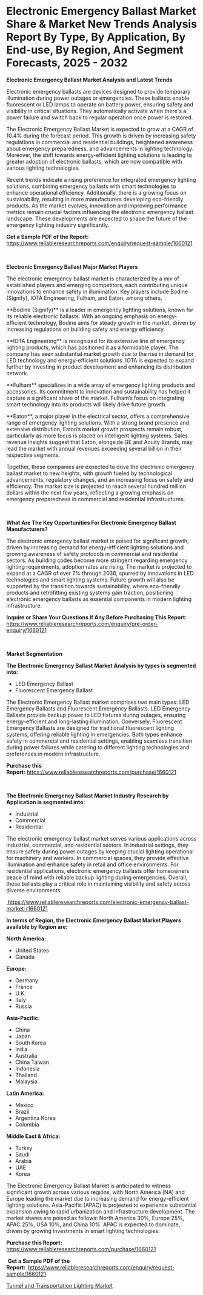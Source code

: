 <p><h1>Electronic Emergency Ballast Market Share & Market New Trends Analysis Report By Type, By Application, By End-use, By Region, And Segment Forecasts, 2025 - 2032</h1></p><p><strong>Electronic Emergency Ballast Market Analysis and Latest Trends</strong></p>
<p><p>Electronic emergency ballasts are devices designed to provide temporary illumination during power outages or emergencies. These ballasts enable fluorescent or LED lamps to operate on battery power, ensuring safety and visibility in critical situations. They automatically activate when there's a power failure and switch back to regular operation once power is restored.</p><p>The Electronic Emergency Ballast Market is expected to grow at a CAGR of 10.4% during the forecast period. This growth is driven by increasing safety regulations in commercial and residential buildings, heightened awareness about emergency preparedness, and advancements in lighting technology. Moreover, the shift towards energy-efficient lighting solutions is leading to greater adoption of electronic ballasts, which are now compatible with various lighting technologies.</p><p>Recent trends indicate a rising preference for integrated emergency lighting solutions, combining emergency ballasts with smart technologies to enhance operational efficiency. Additionally, there is a growing focus on sustainability, resulting in more manufacturers developing eco-friendly products. As the market evolves, innovation and improving performance metrics remain crucial factors influencing the electronic emergency ballast landscape. These developments are expected to shape the future of the emergency lighting industry significantly.</p></p>
<p><strong>Get a Sample PDF of the Report:&nbsp;</strong> <a href="https://www.reliableresearchreports.com/enquiry/request-sample/1660121?utm_campaign=48&utm_medium=2&utm_source=Github&utm_content=ia&utm_term=17012025&utm_id=electronic-emergency-ballast">https://www.reliableresearchreports.com/enquiry/request-sample/1660121</a></p>
<p>&nbsp;</p>
<p><strong>Electronic Emergency Ballast Major Market Players</strong></p>
<p><p>The electronic emergency ballast market is characterized by a mix of established players and emerging competitors, each contributing unique innovations to enhance safety in illumination. Key players include Bodine (Signify), IOTA Engineering, Fulham, and Eaton, among others.</p><p>**Bodine (Signify)** is a leader in emergency lighting solutions, known for its reliable electronic ballasts. With an ongoing emphasis on energy-efficient technology, Bodine aims for steady growth in the market, driven by increasing regulations on building safety and energy efficiency.</p><p>**IOTA Engineering** is recognized for its extensive line of emergency lighting products, which has positioned it as a formidable player. The company has seen substantial market growth due to the rise in demand for LED technology and energy-efficient solutions. IOTA is expected to expand further by investing in product development and enhancing its distribution network.</p><p>**Fulham** specializes in a wide array of emergency lighting products and accessories. Its commitment to innovation and sustainability has helped it capture a significant share of the market. Fulham’s focus on integrating smart technology into its products will likely drive future growth.</p><p>**Eaton**, a major player in the electrical sector, offers a comprehensive range of emergency lighting solutions. With a strong brand presence and extensive distribution, Eaton’s market growth prospects remain robust, particularly as more focus is placed on intelligent lighting systems. Sales revenue insights suggest that Eaton, alongside GE and Acuity Brands, may lead the market with annual revenues exceeding several billion in their respective segments.</p><p>Together, these companies are expected to drive the electronic emergency ballast market to new heights, with growth fueled by technological advancements, regulatory changes, and an increasing focus on safety and efficiency. The market size is projected to reach several hundred million dollars within the next few years, reflecting a growing emphasis on emergency preparedness in commercial and residential infrastructures.</p></p>
<p>&nbsp;</p>
<p><strong>What Are The Key Opportunities For Electronic Emergency Ballast Manufacturers?</strong></p>
<p><p>The electronic emergency ballast market is poised for significant growth, driven by increasing demand for energy-efficient lighting solutions and growing awareness of safety protocols in commercial and residential sectors. As building codes become more stringent regarding emergency lighting requirements, adoption rates are rising. The market is projected to expand at a CAGR of over 7% through 2030, spurred by innovations in LED technologies and smart lighting systems. Future growth will also be supported by the transition towards sustainability, where eco-friendly products and retrofitting existing systems gain traction, positioning electronic emergency ballasts as essential components in modern lighting infrastructure.</p></p>
<p><strong>Inquire or Share Your Questions If Any Before Purchasing This Report:</strong> <a href="https://www.reliableresearchreports.com/enquiry/pre-order-enquiry/1660121?utm_campaign=48&utm_medium=2&utm_source=Github&utm_content=ia&utm_term=17012025&utm_id=electronic-emergency-ballast">https://www.reliableresearchreports.com/enquiry/pre-order-enquiry/1660121</a></p>
<p>&nbsp;</p>
<p><strong>Market Segmentation</strong></p>
<p><strong>The Electronic Emergency Ballast Market Analysis by types is segmented into:</strong></p>
<p><ul><li>LED Emergency Ballast</li><li>Fluorescent Emergency Ballast</li></ul></p>
<p><p>The Electronic Emergency Ballast market comprises two main types: LED Emergency Ballasts and Fluorescent Emergency Ballasts. LED Emergency Ballasts provide backup power to LED fixtures during outages, ensuring energy-efficient and long-lasting illumination. Conversely, Fluorescent Emergency Ballasts are designed for traditional fluorescent lighting systems, offering reliable lighting in emergencies. Both types enhance safety in commercial and residential settings, enabling seamless transition during power failures while catering to different lighting technologies and preferences in modern infrastructure.</p></p>
<p><strong>Purchase this Report:&nbsp;</strong><a href="https://www.reliableresearchreports.com/purchase/1660121?utm_campaign=48&utm_medium=2&utm_source=Github&utm_content=ia&utm_term=17012025&utm_id=electronic-emergency-ballast">https://www.reliableresearchreports.com/purchase/1660121</a></p>
<p>&nbsp;</p>
<p><strong>The Electronic Emergency Ballast Market Industry Research by Application is segmented into:</strong></p>
<p><ul><li>Industrial</li><li>Commercial</li><li>Residential</li></ul></p>
<p><p>The electronic emergency ballast market serves various applications across industrial, commercial, and residential sectors. In industrial settings, they ensure safety during power outages by keeping crucial lighting operational for machinery and workers. In commercial spaces, they provide effective illumination and enhance safety in retail and office environments. For residential applications, electronic emergency ballasts offer homeowners peace of mind with reliable backup lighting during emergencies. Overall, these ballasts play a critical role in maintaining visibility and safety across diverse environments.</p></p>
<p><a href="https://www.reliableresearchreports.com/electronic-emergency-ballast-market-r1660121?utm_campaign=48&utm_medium=2&utm_source=Github&utm_content=ia&utm_term=17012025&utm_id=electronic-emergency-ballast">&nbsp;https://www.reliableresearchreports.com/electronic-emergency-ballast-market-r1660121</a></p>
<p><strong>In terms of Region, the Electronic Emergency Ballast Market Players available by Region are:</strong></p>
<p>
    <p> <strong> North America: </strong>
        <ul>
            <li>United States</li>
            <li>Canada</li>
        </ul>
        </p> 
    <p> <strong> Europe: </strong>
        <ul>
            <li>Germany</li>
            <li>France</li>
            <li>U.K.</li>
            <li>Italy</li>
            <li>Russia</li>
        </ul>
        </p> 
    <p> <strong> Asia-Pacific: </strong>
        <ul>
            <li>China</li>
            <li>Japan</li>
            <li>South Korea</li>
            <li>India</li>
            <li>Australia</li>
            <li>China Taiwan</li>
            <li>Indonesia</li>
            <li>Thailand</li>
            <li>Malaysia</li>
        </ul>
        </p> 
    <p> <strong> Latin America: </strong>
        <ul>
            <li>Mexico</li>
            <li>Brazil</li>
            <li>Argentina Korea</li>
            <li>Colombia</li>
        </ul>
        </p> 
    <p> <strong> Middle East & Africa: </strong>
        <ul>
            <li>Turkey</li>
            <li>Saudi</li>
            <li>Arabia</li>
            <li>UAE</li>
            <li>Korea</li>
        </ul>
    </p>
    </p>
<p><p>The Electronic Emergency Ballast Market is anticipated to witness significant growth across various regions, with North America (NA) and Europe leading the market due to increasing demand for energy-efficient lighting solutions. Asia-Pacific (APAC) is projected to experience substantial expansion owing to rapid urbanization and infrastructure development. The market shares are poised as follows: North America 30%, Europe 25%, APAC 25%, USA 10%, and China 10%. APAC is expected to dominate, driven by growing investments in smart lighting technologies.</p></p>
<p><strong>Purchase this Report: </strong><a href="https://www.reliableresearchreports.com/purchase/1660121?utm_campaign=48&utm_medium=2&utm_source=Github&utm_content=ia&utm_term=17012025&utm_id=electronic-emergency-ballast">https://www.reliableresearchreports.com/purchase/1660121</a></p>
<p>&nbsp;<strong>Get a Sample PDF of the Report:&nbsp;&nbsp;</strong><a href="https://www.reliableresearchreports.com/enquiry/request-sample/1660121?utm_campaign=48&utm_medium=2&utm_source=Github&utm_content=ia&utm_term=17012025&utm_id=electronic-emergency-ballast">https://www.reliableresearchreports.com/enquiry/request-sample/1660121</a></p>
<p><strong></strong></p>
<p><p><a href="https://github.com/mathastilley812967/Market-Research-Report-List-1/blob/main/tunnel-and-transportation-lighting-market.md?utm_campaign=48&utm_medium=2&utm_source=Github&utm_content=ia&utm_term=17012025&utm_id=electronic-emergency-ballast">Tunnel and Transportation Lighting Market</a></p></p>
